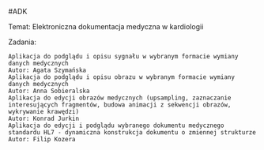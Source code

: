 #ADK

Temat: Elektroniczna dokumentacja medyczna w kardiologii 

Zadania:

    Aplikacja do podglądu i opisu sygnału w wybranym formacie wymiany danych medycznych
    Autor: Agata Szymańska
    Aplikacja do podglądu i opisu obrazu w wybranym formacie wymiany danych medycznych
    Autor: Anna Sobieralska
    Aplikacja do edycji obrazów medycznych (upsampling, zaznaczanie interesujących fragmentów, budowa animacji z sekwencji obrazów, wykrywanie krawędzi)
    Autor: Konrad Jurkin
    Aplikacja do edycji i podglądu wybranego dokumentu medycznego standardu HL7 - dynamiczna konstrukcja dokumentu o zmiennej strukturze
    Autor: Filip Kozera
    

